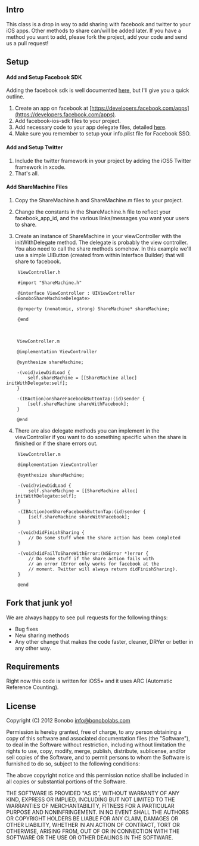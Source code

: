 ## Intro 

This class is a drop in way to add sharing with facebook and twitter to your iOS apps. Other methods to share 
can/will be added later. If you have a method you want to add, please fork the project, add your code and send us a pull request!

## Setup

#### Add and Setup Facebook SDK

Adding the facebook sdk is well documented [here](https://developers.facebook.com/docs/mobile/ios/build/), but I'll give you a quick outline.

1. Create an app on facebook at [https://developers.facebook.com/apps](https://developers.facebook.com/apps).
2. Add facebook-ios-sdk files to your project.
3. Add necessary code to your app delegate files, detailed [here](https://developers.facebook.com/docs/mobile/ios/build/#implementsso).
4. Make sure you remember to setup your info.plist file for Facebook SSO.

#### Add and Setup Twitter

1. Include the twitter framework in your project by adding the iOS5 Twitter framework in xcode.
2. That's all.

#### Add ShareMachine Files

1. Copy the ShareMachine.h and ShareMachine.m files to your project.
2. Change the constants in the ShareMachine.h file to reflect your facebook_app_id, and the various links/messages you want your users to share.
3. Create an instance of ShareMachine in your viewController with the initWithDelegate method. The delegate is probably the view controller. You also need to call the share methods somehow. In this example we'll use a simple UIButton (created from within Interface Builder) that will share to facebook.

		ViewController.h
		
		#import "ShareMachine.h"
		
		@interface ViewController : UIViewController <BonoboShareMachineDelegate>
		
		@property (nonatomic, strong) ShareMachine* shareMachine;
		
		@end
<br>

		ViewController.m
		
		@implementation ViewController
		
		@synthesize shareMachine;
		
		-(void)viewDidLoad {
			self.shareMachine = [[ShareMachine alloc] initWithDelegate:self];
		}
		
		-(IBAction)onShareFacebookButtonTap:(id)sender {
			[self.shareMachine shareWithFacebook];
		}
		
		@end
	

4. There are also delegate methods you can implement in the viewController if you want to do something specific when the share is finished or if the share errors out.

		ViewController.m
		
		@implementation ViewController
		
		@synthesize shareMachine;
		
		-(void)viewDidLoad {
			self.shareMachine = [[ShareMachine alloc] initWithDelegate:self];
		}
		
		-(IBAction)onShareFacebookButtonTap:(id)sender {
			[self.shareMachine shareWithFacebook];
		}
		
		-(void)didFinishSharing {
			// Do some stuff when the share action has been completed
		}
		
		-(void)didFailToShareWithError:(NSError *)error {
			// Do some stuff if the share action fails with 
			// an error (Error only works for facebook at the 
			// moment. Twitter will always return didFinishSharing).
		}
		
		@end

## Fork that junk yo!

We are always happy to see pull requests for the following things:

- Bug fixes
- New sharing methods
- Any other change that makes the code faster, cleaner, DRYer or better in any other way.

## Requirements

Right now this code is written for iOS5+ and it uses ARC (Automatic Reference Counting).

## License

Copyright (C) 2012 Bonobo [info@bonobolabs.com](mailto:info@bonobolabs.com)

Permission is hereby granted, free of charge, to any person obtaining a copy of this software and associated documentation files (the "Software"), to deal in the Software without restriction, including without limitation the rights to use, copy, modify, merge, publish, distribute, sublicense, and/or sell copies of the Software, and to permit persons to whom the Software is furnished to do so, subject to the following conditions:

The above copyright notice and this permission notice shall be included in all copies or substantial portions of the Software. 

THE SOFTWARE IS PROVIDED "AS IS", WITHOUT WARRANTY OF ANY KIND, EXPRESS OR IMPLIED, INCLUDING BUT NOT LIMITED TO THE WARRANTIES OF MERCHANTABILITY, FITNESS FOR A PARTICULAR PURPOSE AND NONINFRINGEMENT. IN NO EVENT SHALL THE AUTHORS OR COPYRIGHT HOLDERS BE LIABLE FOR ANY CLAIM, DAMAGES OR OTHER LIABILITY, WHETHER IN AN ACTION OF CONTRACT, TORT OR OTHERWISE, ARISING FROM, OUT OF OR IN CONNECTION WITH THE SOFTWARE OR THE USE OR OTHER DEALINGS IN THE SOFTWARE.